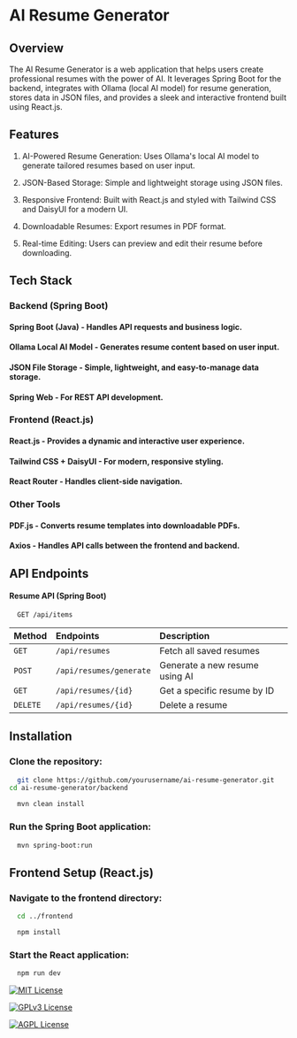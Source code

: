 
# AI Resume Generator

## Overview

The AI Resume Generator is a web application that helps users create professional resumes with the power of AI. It leverages Spring Boot for the backend, integrates with Ollama (local AI model) for resume generation, stores data in JSON files, and provides a sleek and interactive frontend built using React.js.


## Features

1. AI-Powered Resume Generation: Uses Ollama's local AI model to generate tailored resumes based on user input.

2. JSON-Based Storage: Simple and lightweight storage using JSON files.

3. Responsive Frontend: Built with React.js and styled with Tailwind CSS and DaisyUI for a modern UI.

4. Downloadable Resumes: Export resumes in PDF format.

5. Real-time Editing: Users can preview and edit their resume before downloading.
## Tech Stack

### Backend (Spring Boot)

#### Spring Boot (Java) - Handles API requests and business logic.

#### Ollama Local AI Model - Generates resume content based on user input.

#### JSON File Storage - Simple, lightweight, and easy-to-manage data storage.

#### Spring Web - For REST API development.

### Frontend (React.js)

#### React.js - Provides a dynamic and interactive user experience.

#### Tailwind CSS + DaisyUI - For modern, responsive styling.

#### React Router - Handles client-side navigation.

### Other Tools

#### PDF.js - Converts resume templates into downloadable PDFs.

#### Axios - Handles API calls between the frontend and backend.
## API Endpoints

#### Resume API (Spring Boot)
```http
  GET /api/items
```

| Method | Endpoints     | Description                |
| :-------- | :------- | :------------------------- |
| `GET` | `/api/resumes` | Fetch all saved resumes |
| `POST` | `/api/resumes/generate` | Generate a new resume using AI |
| `GET` | `/api/resumes/{id}` | Get a specific resume by ID |
| `DELETE` | `/api/resumes/{id}` | Delete a resume |



## Installation

### Clone the repository:
```bash
  git clone https://github.com/yourusername/ai-resume-generator.git
cd ai-resume-generator/backend
```

```bash
  mvn clean install
```
### Run the Spring Boot application:
```bash
  mvn spring-boot:run
```
## Frontend Setup (React.js)

### Navigate to the frontend directory:
```bash
  cd ../frontend
```
```bash
  npm install
```
### Start the React application:
```bash
  npm run dev
```

[![MIT License](https://img.shields.io/badge/License-MIT-green.svg)](https://choosealicense.com/licenses/mit/)

[![GPLv3 License](https://img.shields.io/badge/License-GPL%20v3-yellow.svg)](https://opensource.org/licenses/)

[![AGPL License](https://img.shields.io/badge/license-AGPL-blue.svg)](http://www.gnu.org/licenses/agpl-3.0)

